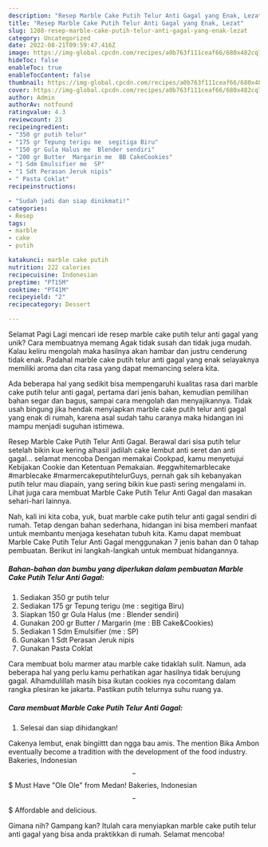 ```yaml
---
description: "Resep Marble Cake Putih Telur Anti Gagal yang Enak, Lezat"
title: "Resep Marble Cake Putih Telur Anti Gagal yang Enak, Lezat"
slug: 1288-resep-marble-cake-putih-telur-anti-gagal-yang-enak-lezat
category: Uncategorized
date: 2022-08-21T09:59:47.416Z
image: https://img-global.cpcdn.com/recipes/a0b763f111ceaf66/680x482cq70/marble-cake-putih-telur-anti-gagal-foto-resep-utama.jpg
hideToc: false
enableToc: true
enableTocContent: false
thumbnail: https://img-global.cpcdn.com/recipes/a0b763f111ceaf66/680x482cq70/marble-cake-putih-telur-anti-gagal-foto-resep-utama.jpg
cover: https://img-global.cpcdn.com/recipes/a0b763f111ceaf66/680x482cq70/marble-cake-putih-telur-anti-gagal-foto-resep-utama.jpg
author: Admin
authorAv: notfound
ratingvalue: 4.3
reviewcount: 23
recipeingredient:
- "350 gr putih telur"
- "175 gr Tepung terigu me  segitiga Biru"
- "150 gr Gula Halus me  Blender sendiri"
- "200 gr Butter  Margarin me  BB CakeCookies"
- "1 Sdm Emulsifier me  SP"
- "1 Sdt Perasan Jeruk nipis"
- " Pasta Coklat"
recipeinstructions:

- "Sudah jadi dan siap dinikmati!"
categories:
- Resep
tags:
- marble
- cake
- putih

katakunci: marble cake putih 
nutrition: 222 calories
recipecuisine: Indonesian
preptime: "PT15M"
cooktime: "PT41M"
recipeyield: "2"
recipecategory: Dessert

---
```



Selamat Pagi Lagi mencari ide resep marble cake putih telur anti gagal yang unik? Cara membuatnya memang Agak tidak susah dan tidak juga mudah. Kalau keliru mengolah maka hasilnya akan hambar dan justru cenderung tidak enak. Padahal marble cake putih telur anti gagal yang enak selayaknya memiliki aroma dan cita rasa yang dapat memancing selera kita.


Ada beberapa hal yang sedikit bisa mempengaruhi kualitas rasa dari marble cake putih telur anti gagal, pertama dari jenis bahan, kemudian pemilihan bahan segar dan bagus, sampai cara mengolah dan menyajikannya. Tidak usah bingung jika hendak menyiapkan marble cake putih telur anti gagal yang enak di rumah, karena asal sudah tahu caranya maka hidangan ini mampu menjadi suguhan istimewa.

Resep Marble Cake Putih Telur Anti Gagal. Berawal dari sisa putih telur setelah bikin kue kering alhasil jadilah cake lembut anti seret dan anti gagal… selamat mencoba Dengan memakai Cookpad, kamu menyetujui Kebijakan Cookie dan Ketentuan Pemakaian. #eggwhitemarblecake #marblecake #marmercakeputihtelurGuys, pernah gak sih kebanyakan putih telur mau diapain, yang sering bikin kue pasti sering mengalami in. Lihat juga cara membuat Marble Cake Putih Telur Anti Gagal dan masakan sehari-hari lainnya.


Nah, kali ini kita coba, yuk, buat marble cake putih telur anti gagal sendiri di rumah. Tetap dengan bahan sederhana, hidangan ini bisa memberi manfaat untuk membantu menjaga kesehatan tubuh kita. Kamu dapat membuat Marble Cake Putih Telur Anti Gagal menggunakan 7 jenis bahan dan 0 tahap pembuatan. Berikut ini langkah-langkah untuk membuat hidangannya.

<!--inarticleads1-->

##### Bahan-bahan dan bumbu yang diperlukan dalam pembuatan Marble Cake Putih Telur Anti Gagal:

1. Sediakan 350 gr putih telur
1. Sediakan 175 gr Tepung terigu (me : segitiga Biru)
1. Siapkan 150 gr Gula Halus (me : Blender sendiri)
1. Gunakan 200 gr Butter / Margarin (me : BB Cake&amp;Cookies)
1. Sediakan 1 Sdm Emulsifier (me : SP)
1. Gunakan 1 Sdt Perasan Jeruk nipis
1. Gunakan  Pasta Coklat


Cara membuat bolu marmer atau marble cake tidaklah sulit. Namun, ada beberapa hal yang perlu kamu perhatikan agar hasilnya tidak berujung gagal. Alhamdulillah masih bisa ikutan cookies nya cocomtang dalam rangka plesiran ke jakarta. Pastikan putih telurnya suhu ruang ya. 

<!--inarticleads2-->

##### Cara membuat Marble Cake Putih Telur Anti Gagal:


1. Selesai dan siap dihidangkan!

Cakenya lembut, enak bingiittt dan ngga bau amis. The mention Bika Ambon eventually become a tradition with the development of the food industry. Bakeries, Indonesian $$ - $$$ Must Have &#34;Ole Ole&#34; from Medan! Bakeries, Indonesian $$ - $$$ Affordable and delicious. 

Gimana nih? Gampang kan? Itulah cara menyiapkan marble cake putih telur anti gagal yang bisa anda praktikkan di rumah. Selamat mencoba!
